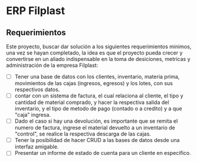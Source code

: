 # ERP Filplast

  ## Requerimientos

Este proyecto, buscar dar solución a los siguientes requerimientos minimos, una vez se hayan completado, la idea es que el proyecto pueda crecer y convertirse en un aliado indispensable en la toma de desiciones, metricas y administración de la empresa Filplast:

- [ ] Tener una base de datos con los clientes, inventario, materia prima, movimientos de las cajas (ingresos, egresos) y los lotes, con sus respectivos datos.
- [ ] contar con un sistema de factura, el cual relaciona al cliente, el tipo y cantidad de material comprado, y hacer la respectiva salida del inventario, y el tipo de metodo de pago (contado o a credito) y a que "caja" ingresa.
- [ ] Dado el caso si hay una devolución, es importante que se remita el numero de factura, ingrese el material devuelto a un inventario de "control", se realice la respectiva descarga de las cajas.
- [ ] Tener la posibilidad de hacer CRUD a las bases de datos desde una interfaz amigable.
- [ ] Presentar un informe de estado de cuenta para un cliente en especifico.
